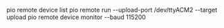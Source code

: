 pio remote device list
pio remote run --upload-port /dev/ttyACM2 --target upload
pio remote device monitor --baud 115200